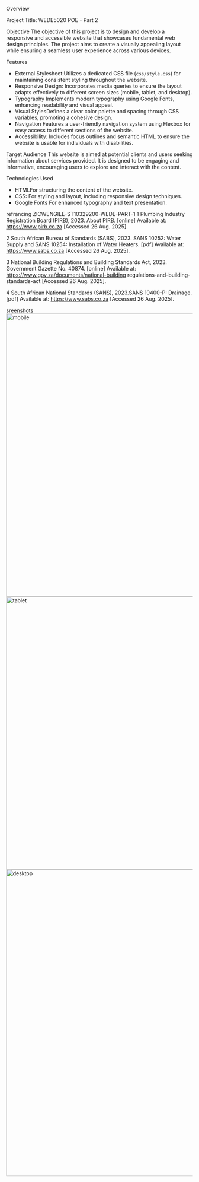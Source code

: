 

Overview

 Project Title: WEDE5020 POE - Part 2

Objective
The objective of this project is to design and develop a responsive and accessible website that showcases fundamental web design principles. The project aims to create a visually appealing layout while ensuring a seamless user experience across various devices.

Features
- External Stylesheet:Utilizes a dedicated CSS file (`css/style.css`) for maintaining consistent styling throughout the website.
- Responsive Design: Incorporates media queries to ensure the layout adapts effectively to different screen sizes (mobile, tablet, and desktop).
- Typography Implements modern typography using Google Fonts, enhancing readability and visual appeal.
- Visual StylesDefines a clear color palette and spacing through CSS variables, promoting a cohesive design.
- Navigation Features a user-friendly navigation system using Flexbox for easy access to different sections of the website.
- Accessibility: Includes focus outlines and semantic HTML to ensure the website is usable for individuals with disabilities.

 Target Audience
This website is aimed at potential clients and users seeking information about services provided. It is designed to be engaging and informative, encouraging users to explore and interact with the content.

Technologies Used
- HTMLFor structuring the content of the website.
- CSS: For styling and layout, including responsive design techniques.
- Google Fonts For enhanced typography and text presentation.



refrancing 
ZICWENGILE-ST10329200-WEDE-PART-1
1 Plumbing Industry Registration Board (PIRB), 2023. About PIRB. [online] Available at: https://www.pirb.co.za [Accessed 26 Aug. 2025].

2 South African Bureau of Standards (SABS), 2023. SANS 10252: Water Supply and SANS 10254: Installation of Water Heaters. [pdf] Available at: https://www.sabs.co.za [Accessed 26 Aug. 2025].

3 National Building Regulations and Building Standards Act, 2023. Government Gazette No. 40874. [online] Available at: https://www.gov.za/documents/national-building regulations-and-building-standards-act [Accessed 26 Aug. 2025].

4 South African National Standards (SANS), 2023.SANS 10400-P: Drainage. [pdf] Available at: https://www.sabs.co.za [Accessed 26 Aug. 2025].



sreenshots
<img width="584" height="763" alt="mobile" src="https://github.com/user-attachments/assets/82d11434-966d-4539-a97b-f2028c97fc99" />
<img width="729" height="736" alt="tablet" src="https://github.com/user-attachments/assets/c9e52ce9-b6b8-48fa-a9df-05af8aa5cc2e" />
<img width="919" height="827" alt="desktop" src="https://github.com/user-attachments/assets/b3af0f61-ca3b-4e3a-ae57-a15fad1cf98b" />
